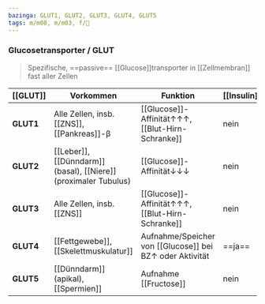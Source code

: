 ```yaml
---
bazinga: GLUT1, GLUT2, GLUT3, GLUT4, GLUT5
tags: m/m08, m/m03, f/🧪
---
```

### Glucosetransporter / GLUT 
> Spezifische, ==passive== [[Glucose]]transporter in [[Zellmembran]] fast aller Zellen


| [[GLUT]]  | Vorkommen                                                       | Funktion                                                 | [[Insulin]]abhängig |
| --------- | --------------------------------------------------------------- | -------------------------------------------------------- | ------------------- |
| **GLUT1** | Alle Zellen, insb. [[ZNS]], [[Pankreas]]-β                      | [[Glucose]]-Affinität↑↑↑, [[Blut-Hirn-Schranke]]         | nein                |
| **GLUT2** | [[Leber]], [[Dünndarm]] (basal), [[Niere]] (proximaler Tubulus) | [[Glucose]]-Affinität↓↓↓                                 | nein                |
| **GLUT3** | Alle Zellen, insb. [[ZNS]]                                      | [[Glucose]]-Affinität↑↑↑, [[Blut-Hirn-Schranke]]         | nein                |
| **GLUT4** | [[Fettgewebe]], [[Skelettmuskulatur]]                           | Aufnahme/Speicher von [[Glucose]] bei BZ↑ oder Aktivität | ==ja==              |
| **GLUT5** | [[Dünndarm]] (apikal), [[Spermien]]                             | Aufnahme [[Fructose]]                                    | nein                    |
